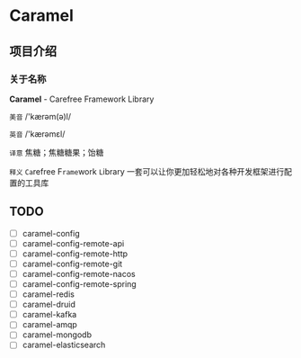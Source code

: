 # Caramel

## 项目介绍

### 关于名称

**Caramel** - Carefree Framework Library

`美音` /'kærəm(ə)l/

`英音` /'kærəmɛl/

`译意` 焦糖；焦糖糖果；饴糖

`释义` `Ca`refree F`rame`work `L`ibrary 一套可以让你更加轻松地对各种开发框架进行配置的工具库

## TODO

- [ ] caramel-config
- [ ] caramel-config-remote-api
- [ ] caramel-config-remote-http
- [ ] caramel-config-remote-git
- [ ] caramel-config-remote-nacos
- [ ] caramel-config-remote-spring
- [ ] caramel-redis
- [ ] caramel-druid
- [ ] caramel-kafka
- [ ] caramel-amqp
- [ ] caramel-mongodb
- [ ] caramel-elasticsearch